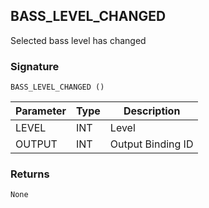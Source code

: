 ## BASS\_LEVEL\_CHANGED

Selected bass level has changed


### Signature

`BASS_LEVEL_CHANGED ()`


| Parameter | Type | Description       |
| --------- | ---- | ----------------- |
| LEVEL     | INT  | Level             |
| OUTPUT    | INT  | Output Binding ID |


### Returns

`None`